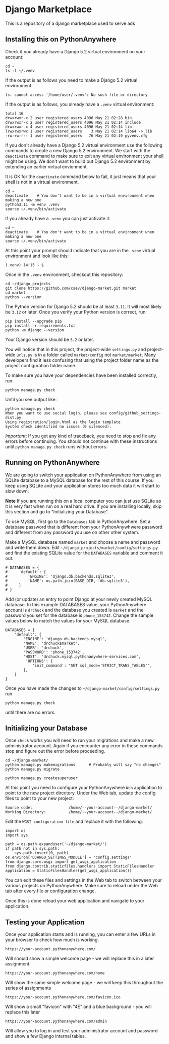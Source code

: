 
Django Marketplace
================================

This is a repository of a django marketplace used to serve ads

Installing this on PythonAnywhere
---------------------------------

Check if you already have a Django 5.2 virtual environment on your account:

    cd ~
    ls -l ~/.venv   

If the output is as follows you need to make a Django 5.2 virtual environment

    ls: cannot access '/home/user/.venv': No such file or directory

If the output is as follows, you already have a `.venv` virtual environment:

    total 16
    drwxrwxr-x 2 user registered_users 4096 May 21 02:28 bin
    drwxrwxr-x 2 user registered_users 4096 May 21 02:14 include
    drwxrwxr-x 4 user registered_users 4096 May 21 02:14 lib
    lrwxrwxrwx 1 user registered_users    3 May 21 02:14 lib64 -> lib
    -rw-rw-r-- 1 user registered_users   76 May 21 02:19 pyvenv.cfg

If you don't already have a Django 5.2 virtual environment use the following commands
to create a new Django 5.2 environment.
We start with the `deactivate` command to make sure to exit any virtual environment your
shell might be using.  We don't want to build out Django 5.2 environment by extending
an earlier virtual envionment.

It is OK for the `deactivate` command below to fail, it just means
that your shell is not in a virtual environment.

    cd ~
    deactivate    # You don't want to be in a virtual environment when making a new one
    python3.11 -m venv .venv
    source ~/.venv/bin/activate

If you already have a `.venv` you can just activate it:

    cd ~
    deactivate    # You don't want to be in a virtual environment when making a new one
    source ~/.venv/bin/activate

At this point your prompt should indicate that you are in the `.venv` virtual environment
and look like this:

    (.venv) 14:15 ~ $

Once in the `.venv` environment, checkout this repository:

    cd ~/django_projects  
    git clone https://github.com/csev/django-market.git market
    cd market
    python --version

The Python version for Django 5.2 should be at least `3.11`.  It will most likely be
`3.12` or later.  Once you verify your Python version is correct, run:

    pip install --upgrade pip
    pip install -r requirements.txt
    python -m django --version

Your Django version should be `5.2` or later.

You will notice that in this project, the project-wide `settings.py` and project-wide
`urls.py` is in a folder called `market/config` not `market/market`.
Many developers find it less confusing that using the project folder name as the project
configuration folder name.

To make sure you have your dependencies have been installed correctly, run:

    python manage.py check

Until you see output like:

    python manage.py check
    When you want to use social login, please see config/github_settings-dist.py
    Using registration/login.html as the login template
    System check identified no issues (0 silenced).

*Important*: If you get any kind of traceback, you need to stop and fix any errors before continuing.
You should not continue with these instructions until `python manage.py check` runs without errors.

Running on PythonAnywhere
-------------------------

We are going to switch your application on PythonAnywhere from using an
SQLite database to a MySQL database for the rest of this course.  If you keep using
SQLite and your application stores too much data it will start to slow down.

**Note** If you are running this on a local computer you can just use SQLite as it is
very fast when run on a real hard drive.  If you are installing locally, skip this
section and go to "Initializing your Database".

To use MySQL, first go to the `Databases` tab in PythonAnywhere. Set a database password
that is different from your PythonAnywhwere password and different from any password
you use on other other system.

Make a MySQL database named `market` and choose a name and password and write them down.
Edit `~/django_projects/market/config/settings.py` and find the existing
SQLite value for the `DATABASES` variable and comment it out.

    # DATABASES = {
    #     'default': {
    #         'ENGINE': 'django.db.backends.sqlite3',
    #         'NAME': os.path.join(BASE_DIR, 'db.sqlite3'),
    #     }
    # }

Add (or update) an entry to point Django at your newly created MySQL database.  In this example
DATABASES value, your PythonAnywhere account is `drchuck` and the database you
created is `market` and the password you set for the database is `phone_153742`.
Change the sample values below to match the values for your MySQL database.

    DATABASES = {
        'default': {
            'ENGINE': 'django.db.backends.mysql',
            'NAME': 'drchuck$market',
            'USER': 'drchuck',
            'PASSWORD': 'phone_153742',
            'HOST': 'drchuck.mysql.pythonanywhere-services.com',
             'OPTIONS': {
                'init_command': "SET sql_mode='STRICT_TRANS_TABLES'",
            },
        }
    }

Once you have made the changes to `~/django-market/config/settings.py`
run

    python manage.py check

until there are no errors.

Initializing your Database
--------------------------

Once `check` works you will need to run your migrations and make a new
administrator account.  Again if you encounter any error in these commands
stop and figure out the error before proceeding.

    cd ~/django-market/
    python manage.py makemigrations      # Probably will say "no changes"
    python manage.py migrate

    python manage.py createsuperuser

At this point you need to configure your PythonAnywhere `Web` application to
point to the new project directory.
Under the Web tab, update the config files to point to your new project:

    Source code:                /home/--your-account--/django-market/
    Working Directory:          /home/--your-account--/django-market/

Edit the `WGSI configuration file` and replace it with the following:

    import os
    import sys

    path = os.path.expanduser('~/django-market/')
    if path not in sys.path:
        sys.path.insert(0, path)
    os.environ['DJANGO_SETTINGS_MODULE'] = 'config.settings'
    from django.core.wsgi import get_wsgi_application
    from django.contrib.staticfiles.handlers import StaticFilesHandler
    application = StaticFilesHandler(get_wsgi_application())

You can edit these files and settings in the Web tab to switch between
your various projects on PythonAnywhere.  Make sure to reload under the Web tab after
every file or configuration change.

Once this is done reload your web application and navigate to your application.

Testing your Application
------------------------

Once your application starts and is running, you can enter a few URLs in your browser
to check how much is working.

    https://your-account.pythonanywhere.com/

Will should show a simple welcome page - we will replace this in a later assignment.

    https://your-account.pythonanywhere.com/home

Will show the same simple welcome page - we will keep this throughout the series of assignments

    https://your-account.pythonanywhere.com/favicon.ico

Will show a small "favicon" with "4E" and a blue background - you will replace this later

    https://your-account.pythonanywhere.com/admin

Will allow you to log in and test your administrator account and password and
show a few Django internal tables.
